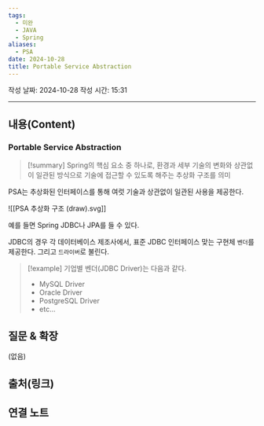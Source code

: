 ```yaml
---
tags:
  - 미완
  - JAVA
  - Spring
aliases:
  - PSA
date: 2024-10-28
title: Portable Service Abstraction
---
```

작성 날짜: 2024-10-28
작성 시간: 15:31


----
## 내용(Content)

### Portable Service Abstraction

>[!summary]
>Spring의 핵심 요소 중 하나로, 환경과 세부 기술의 변화와 상관없이 일관된 방식으로 기술에 접근할 수 있도록 해주는 추상화 구조를 의미

PSA는 추상화된 인터페이스를 통해 여럿 기술과 상관없이 일관된 사용을 제공한다.

![[PSA 추상화 구조 (draw).svg]]

예를 들면 Spring JDBC나 JPA를 들 수 있다.

JDBC의 경우 각 데이터베이스 제조사에서, 표준 JDBC 인터페이스 맞는 구현체 `벤더`를 제공한다.
그리고 `드라이버`로 불린다.

>[!example]
>기업별 벤더(JDBC Driver)는 다음과 같다.
>- MySQL Driver
>- Oracle Driver
>- PostgreSQL Driver
>- etc...



## 질문 & 확장

(없음)

## 출처(링크)


## 연결 노트










